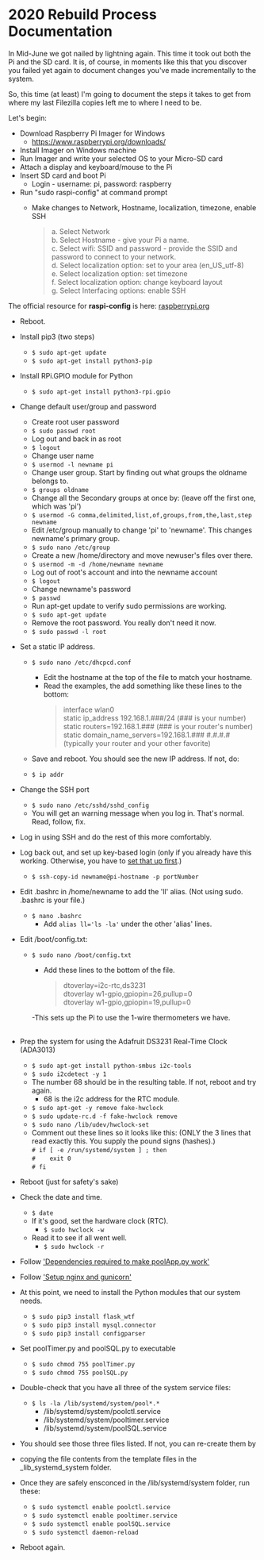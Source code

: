 # 2020 Rebuild Process Documentation

In Mid-June we got nailed by lightning again.  This time it took out both the Pi and the SD card.
It is, of course, in moments like this that you discover you failed yet again to document changes you've made incrementally to the system.

So, this time (at least) I'm going to document the steps it takes to get from where my last Filezilla copies left me to where I need to be.  

Let's begin:

- Download Raspberry Pi Imager for Windows
  - <https://www.raspberrypi.org/downloads/>
- Install Imager on Windows machine
- Run Imager and write your selected OS to your Micro-SD card
- Attach a display and keyboard/mouse to the Pi
- Insert SD card and boot Pi
  - Login - username: pi, password: raspberry
- Run "sudo raspi-config" at command prompt
  - Make changes to Network, Hostname, localization, timezone, enable SSH

    > a. Select Network<br>
    b. Select Hostname - give your Pi a name.<br>
    c. Select wifi: SSID and password - provide the SSID and password to connect to your network.<br>
    d. Select localization option: set to your area (en_US_utf-8)<br>
    e. Select localization option: set timezone<br>
    f. Select localization option: change keyboard layout<br>
    g. Select Interfacing options: enable SSH<br>

The official resource for **raspi-config** is here: [raspberrypi.org](https://www.raspberrypi.org/documentation/configuration/raspi-config.md)

- Reboot.
- Install pip3 (two steps)
  - ```$ sudo apt-get update```
  - ```$ sudo apt-get install python3-pip```
- Install RPi.GPIO module for Python
  - ```$ sudo apt-get install python3-rpi.gpio```

- Change default user/group and password
  - Create root user password
  - ```$ sudo passwd root```
  - Log out and back in as root
  - ```$ logout```
  - Change user name
  - ```$ usermod -l newname pi```
  - Change user group.  Start by finding out what groups the oldname belongs to.
  - ```$ groups oldname```
  - Change all the Secondary groups at once by:  (leave off the first one, which was 'pi')
  - ```$ usermod -G comma,delimited,list,of,groups,from,the,last,step newname```
  - Edit /etc/group manually to change 'pi' to 'newname'.  This changes newname's primary group.
  - ```$ sudo nano /etc/group```
  - Create a new /home/directory and move newuser's files over there.
  - ```$ usermod -m -d /home/newname newname```
  - Log out of root's account and into the newname account
  - ```$ logout```
  - Change newname's password
  - ```$ passwd```
  - Run apt-get update to verify sudo permissions are working.
  - ```$ sudo apt-get update```
  - Remove the root password.  You really don't need it now.
  - ```$ sudo passwd -l root```

- Set a static IP address.
  - ```$ sudo nano /etc/dhcpcd.conf```
    - Edit the hostname at the top of the file to match your hostname.
    - Read the examples, the add something like these lines to the bottom:
        > interface wlan0<br>
        > static ip_address 192.168.1.###/24  (### is your number)<br>
        > static routers=192.168.1.###  (### is your router's number)<br>
        > static domain_name_servers=192.168.1.### #.#.#.# (typically your router and your other favorite)<br>

  - Save and reboot.  You should see the new IP address.  If not, do:
  - ```$ ip addr```

- Change the SSH port
  - ```$ sudo nano /etc/sshd/sshd_config```
  - You will get an warning message when you log in. That's normal. Read, follow, fix.

- Log in using SSH and do the rest of this more comfortably.
- Log back out, and set up key-based login (only if you already have this working. Otherwise, you have to [set that up first](https://www.tecmint.com/ssh-passwordless-login-using-ssh-keygen-in-5-easy-steps/).)
  - ```$ ssh-copy-id newname@pi-hostname -p portNumber```
- Edit .bashrc in /home/newname to add the 'll' alias. (Not using sudo. .bashrc is your file.)
  - ```$ nano .bashrc```
    - Add ```alias ll='ls -la'``` under the other 'alias' lines.

- Edit /boot/config.txt:
  - ```$ sudo nano /boot/config.txt```
    - Add these lines to the bottom of the file.

        > dtoverlay=i2c-rtc,ds3231<br>
        > dtoverlay w1-gpio,gpiopin=26,pullup=0<br>
        > dtoverlay w1-gpio,gpiopin=19,pullup=0<br>

    -This sets up the Pi to use the 1-wire thermometers we have.<br><br>
- Prep the system for using the Adafruit DS3231 Real-Time Clock (ADA3013)
  - ```$ sudo apt-get install python-smbus i2c-tools```
  - ```$ sudo i2cdetect -y 1```
  - The number 68 should be in the resulting table.  If not, reboot and try again.
    - 68 is the i2c address for the RTC module.
  - ```$ sudo apt-get -y remove fake-hwclock```
  - ```$ sudo update-rc.d -f fake-hwclock remove```
  - ```$ sudo nano /lib/udev/hwclock-set```
  - Comment out these lines so it looks like this: (ONLY the 3 lines that read exactly this. You supply the pound signs (hashes).)<br>
         ```# if [ -e /run/systemd/system ] ; then```<br>
         ```#    exit 0```<br>
         ```# fi```<br>
- Reboot (just for safety's sake)
- Check the date and time.
  - ``$ date``
  - If it's good, set the hardware clock (RTC).
    - ``$ sudo hwclock -w``
  - Read it to see if all went well.
    - ``$ sudo hwclock -r``


- Follow ['Dependencies required to make poolApp.py work'](./Dependencies.md)
- Follow ['Setup nginx and gunicorn'](./Setup%20nginx%20and%20gunicorn.md)

- At this point, we need to install the Python modules that our system needs.
  - ```$ sudo pip3 install flask_wtf```
  - ```$ sudo pip3 install mysql.connector```
  - ```$ sudo pip3 install configparser```

- Set poolTimer.py and poolSQL.py to executable
  - ```$ sudo chmod 755 poolTimer.py```
  - ```$ sudo chmod 755 poolSQL.py```
  
- Double-check that you have all three of the system service files:
  - ```$ ls -la /lib/systemd/system/pool*.*```
    - /lib/systemd/system/poolctl.service
    - /lib/systemd/system/pooltimer.service
    - /lib/systemd/system/poolSQL.service
- You should see those three files listed. If not, you can re-create them by 
- copying the file contents from the template files in the _lib_systemd_system folder.
- Once they are safely ensconced in the /lib/systemd/system folder, run these:
  - ```$ sudo systemctl enable poolctl.service```
  - ```$ sudo systemctl enable pooltimer.service```
  - ```$ sudo systemctl enable poolSQL.service```
  - ```$ sudo systemctl daemon-reload```
- Reboot again.
